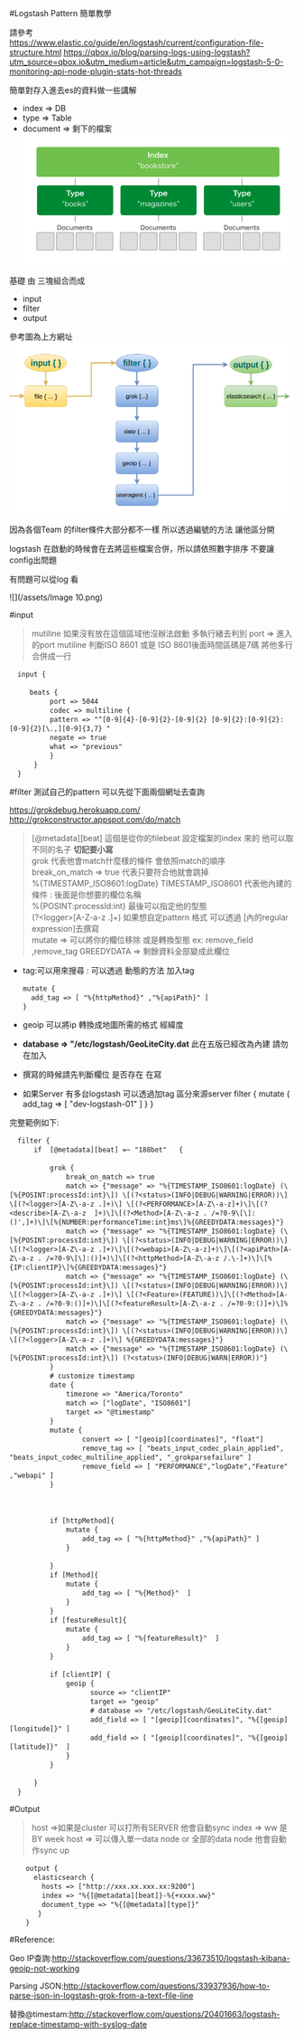 #Logstash Pattern 簡單教學

請參考   
https://www.elastic.co/guide/en/logstash/current/configuration-file-structure.html
https://qbox.io/blog/parsing-logs-using-logstash?utm_source=qbox.io&utm_medium=article&utm_campaign=logstash-5-0-monitoring-api-node-plugin-stats-hot-threads

簡單對存入進去es的資料做一些講解    
* index => DB
* type => Table
* document => 剩下的檔案
![](1-oP20tJyA_eDOycJPyDYo2A.png)

基礎 由 三塊組合而成
* input    
* filter    
* output     

參考圖為上方網址
![](/assets/Sameple.png)


因為各個Team 的filter條件大部分都不一樣 所以透過編號的方法 讓他區分開

logstash 在啟動的時候會在去將這些檔案合併，所以請依照數字排序 不要讓config出問題

有問題可以從log 看





![](/assets/Image 10.png)


#input 

>mutiline 如果沒有放在這個區域他沒辦法啟動 多執行緒去判別
>port => 進入的port
> mutiline 判斷ISO 8601 或是 ISO 8601後面時間區碼是7碼 將他多行合併成一行

      input {

         beats {
              port => 5044
              codec => multiline {
              pattern => "^[0-9]{4}-[0-9]{2}-[0-9]{2} [0-9]{2}:[0-9]{2}:[0-9]{2}[\.,][0-9]{3,7} "
              negate => true
              what => "previous"
              }
          }
      }


#filter
測試自己的pattern 可以先從下面兩個網址去查詢


https://grokdebug.herokuapp.com/   
http://grokconstructor.appspot.com/do/match

>[@metadata][beat] 這個是從你的filebeat 設定檔案的index 來的 他可以取不同的名子 **切記要小寫**    
>grok 代表他會match什麼樣的條件 會依照match的順序    
>break_on_match => true 代表只要符合他就會跳掉    
>%{TIMESTAMP_ISO8601:logDate}  TIMESTAMP_ISO8601 代表他內建的條件 : 後面是你想要的欄位名稱    
>%{POSINT:processId:int} 最後可以指定他的型態    
>(?&lt;logger>[A-Z\-a-z .]+) 如果想自定pattern 格式 可以透過 [內的regular expression]去撰寫    
>mutate => 可以將你的欄位移除 或是轉換型態   ex: remove_field ,remove_tag
>GREEDYDATA => 剩餘資料全部變成此欄位
>

* tag:可以用來搜尋 : 可以透過 動態的方法 加入tag

      mutate {
        add_tag => [ "%{httpMethod}" ,"%{apiPath}" ]
      }	

* geoip 可以將ip 轉換成地圖所需的格式 經緯度
* **database => "/etc/logstash/GeoLiteCity.dat** 此在五版已經改為內建 請勿在加入
* 撰寫的時候請先判斷欄位 是否存在 在寫


* 如果Server 有多台logstash  可以透過加tag 區分來源server
      filter {
          mutate {
              add_tag => [ "dev-logstash-01" ]
          }
      }


完整範例如下:

      filter {
          if  [@metadata][beat] =~ "188bet"   {

              grok {		
                  break_on_match => true
                  match => {"message" => "%{TIMESTAMP_ISO8601:logDate} (\[%{POSINT:processId:int}\]) \[(?<status>(INFO|DEBUG|WARNING|ERROR))\] \[(?<logger>[A-Z\-a-z .]+)\] \[(?<PERFORMANCE>[A-Z\-a-z]+)\]\[(?<describe>[A-Z\-a-z  ]+)\]\[(?<Method>[A-Z\-a-z . /=?0-9\[\]:()',]+)\]\[%{NUMBER:performanceTime:int}ms\]%{GREEDYDATA:messages}"}
                  match => {"message" => "%{TIMESTAMP_ISO8601:logDate} (\[%{POSINT:processId:int}\]) \[(?<status>(INFO|DEBUG|WARNING|ERROR))\] \[(?<logger>[A-Z\-a-z .]+)\]\[(?<webapi>[A-Z\-a-z]+)\]\[(?<apiPath>[A-Z\-a-z . /=?0-9\[\]:()]+)\]\[(?<httpMethod>[A-Z\-a-z /.\-]+)\]\[%{IP:clientIP}\]%{GREEDYDATA:messages}"}
                  match => {"message" => "%{TIMESTAMP_ISO8601:logDate} (\[%{POSINT:processId:int}\]) \[(?<status>(INFO|DEBUG|WARNING|ERROR))\] \[(?<logger>[A-Z\-a-z .]+)\] \[(?<Feature>(FEATURE))\]\[(?<Method>[A-Z\-a-z . /=?0-9:()]+)\]\[(?<featureResult>[A-Z\-a-z . /=?0-9:()]+)\]%{GREEDYDATA:messages}"}
                  match => {"message" => "%{TIMESTAMP_ISO8601:logDate} (\[%{POSINT:processId:int}\]) \[(?<status>(INFO|DEBUG|WARNING|ERROR))\] \[(?<logger>[A-Z\-a-z .]+)\] %{GREEDYDATA:messages}"}
                  match => {"message" => "%{TIMESTAMP_ISO8601:logDate} (\[%{POSINT:processId:int}\]) (?<status>(INFO|DEBUG|WARN|ERROR))"}
              }
              # customize timestamp
              date {
                  timezone => "America/Toronto"
                  match => ["logDate", "ISO8601"]
                  target => "@timestamp"
              }	
              mutate {
                      convert => [ "[geoip][coordinates]", "float"]
                      remove_tag => [ "beats_input_codec_plain_applied", "beats_input_codec_multiline_applied", "_grokparsefailure" ]
                      remove_field => [ "PERFORMANCE","logDate","Feature" ,"webapi" ]
              }



              if [httpMethod]{
                  mutate {
                      add_tag => [ "%{httpMethod}" ,"%{apiPath}" ]
                  }	

              }
              if [Method]{
                  mutate {
                      add_tag => [ "%{Method}"  ]
                  }	
              }
              if [featureResult]{
                  mutate {
                      add_tag => [ "%{featureResult}"  ]
                  }	
              }

              if [clientIP] {
                  geoip {
                        source => "clientIP"
                        target => "geoip"
                        # database => "/etc/logstash/GeoLiteCity.dat"
                        add_field => [ "[geoip][coordinates]", "%{[geoip][longitude]}" ]
                        add_field => [ "[geoip][coordinates]", "%{[geoip][latitude]}"  ]
                  }
              }

          }
      }

#Output
>host =>如果是cluster 可以打所有SERVER 他會自動sync
>index => ww 是BY week
>host => 可以傳入單一data node or 全部的data node 他會自動作sync up


        output {
          elasticsearch {
            hosts => ["http://xxx.xx.xxx.xx:9200"]
            index => "%{[@metadata][beat]}-%{+xxxx.ww}"
            document_type => "%{[@metadata][type]}"
           }
        }


#Reference:

Geo IP查詢:http://stackoverflow.com/questions/33673510/logstash-kibana-geoip-not-working    

Parsing JSON:http://stackoverflow.com/questions/33937936/how-to-parse-json-in-logstash-grok-from-a-text-file-line    

替換@timestam:http://stackoverflow.com/questions/20401663/logstash-replace-timestamp-with-syslog-date    


